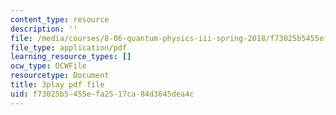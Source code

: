 ```yaml
---
content_type: resource
description: ''
file: /media/courses/8-06-quantum-physics-iii-spring-2018/f73025b5455efa2517ca84d3645dea4c_NSac7cMQnJw.pdf
file_type: application/pdf
learning_resource_types: []
ocw_type: OCWFile
resourcetype: Document
title: 3play pdf file
uid: f73025b5-455e-fa25-17ca-84d3645dea4c
---
```

